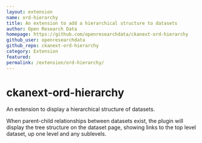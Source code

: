 ```yaml
---
layout: extension
name: ord-hierarchy
title: An extension to add a hierarchical structure to datasets
author: Open Research Data
homepage: https://github.com/openresearchdata/ckanext-ord-hierarchy
github_user: openresearchdata
github_repo: ckanext-ord-hierarchy
category: Extension
featured: 
permalink: /extension/ord-hierarchy/
---
```



ckanext-ord-hierarchy
=====================

An extension to display a hierarchical structure of datasets.

When parent-child relationships between datasets exist, the plugin will display the tree structure on the dataset page, showing links to the top level dataset, up one level and any sublevels.

